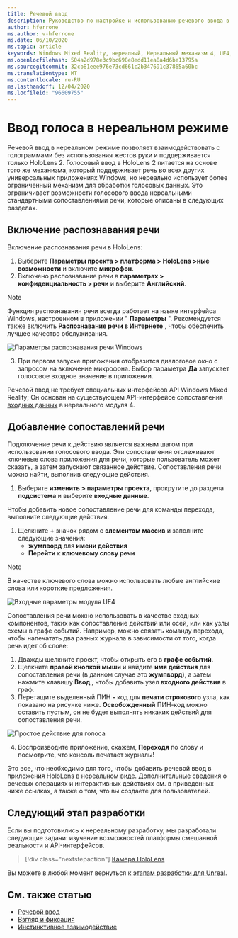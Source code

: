 ```yaml
---
title: Речевой ввод
description: Руководство по настройке и использованию речевого ввода в HoloLens 2 и нереальном подсистеме
author: hferrone
ms.author: v-hferrone
ms.date: 06/10/2020
ms.topic: article
keywords: Windows Mixed Reality, нереалный, Нереальный механизм 4, UE4, HoloLens 2, голосовый ввод, речевое распознавание, Смешанная реальность, разработка, функции, документация, руководства, голограмма, Разработка игр, гарнитура смешанной реальности, гарнитура Windows Mixed Reality, гарнитура виртуальной реальности
ms.openlocfilehash: 504a2d978e3c9bc698e8edd11ea8a4d6be13795a
ms.sourcegitcommit: 32cb81eee976e73cd661c2b347691c37865a60bc
ms.translationtype: MT
ms.contentlocale: ru-RU
ms.lasthandoff: 12/04/2020
ms.locfileid: "96609755"
---
```

# <a name="voice-input-in-unreal"></a>Ввод голоса в нереальном режиме

Речевой ввод в нереальном режиме позволяет взаимодействовать с голограммами без использования жестов руки и поддерживается только HoloLens 2. Голосовый ввод в HoloLens 2 питается на основе того же механизма, который поддерживает речь во всех других универсальных приложениях Windows, но нереально использует более ограниченный механизм для обработки голосовых данных. Это ограничивает возможности голосового ввода нереальными стандартными сопоставлениями речи, которые описаны в следующих разделах. 

## <a name="enabling-speech-recognition"></a>Включение распознавания речи

Включение распознавания речи в HoloLens:
1. Выберите **Параметры проекта > платформа > HoloLens >ные возможности** и включите **микрофон**. 
2. Включено распознавание речи в **параметрах > конфиденциальность > речи** и выберите **Английский**.

> [!NOTE]
> Функция распознавания речи всегда работает на языке интерфейса Windows, настроенном в приложении " **Параметры** ". Рекомендуется также включить **Распознавание речи в Интернете** , чтобы обеспечить лучшее качество обслуживания.

![Параметры распознавания речи Windows](images/unreal/speech-recognition-settings.png)

3. При первом запуске приложения отобразится диалоговое окно с запросом на включение микрофона. Выбор параметра **Да** запускает голосовое входное значение в приложении.

Речевой ввод не требует специальных интерфейсов API Windows Mixed Reality; Он основан на существующем API-интерфейсе сопоставления [входных данных](https://docs.unrealengine.com/Gameplay/Input/index.html) в нереального модуля 4. 

## <a name="adding-speech-mappings"></a>Добавление сопоставлений речи

Подключение речи к действию является важным шагом при использовании голосового ввода. Эти сопоставления отслеживают ключевые слова приложения для речи, которые пользователь может сказать, а затем запускают связанное действие. Сопоставления речи можно найти, выполнив следующие действия.
1. Выберите **изменить > параметры проекта**, прокрутите до раздела **подсистема** и выберите **входные данные**.

Чтобы добавить новое сопоставление речи для команды перехода, выполните следующие действия.
1. Щелкните **+** значок рядом с **элементом массив** и заполните следующие значения:
    * **жумпворд** для **имени действия**
    * **Перейти** к **ключевому слову речи**

> [!NOTE]
> В качестве ключевого слова можно использовать любые английские слова или короткие предложения. 

![Входные параметры модуля UE4](images/unreal/engine-input.png)

Сопоставления речи можно использовать в качестве входных компонентов, таких как сопоставление действий или осей, или как узлы схемы в графе событий. Например, можно связать команду перехода, чтобы напечатать два разных журнала в зависимости от того, когда речь идет об слове:

1. Дважды щелкните проект, чтобы открыть его в **графе событий**.
2. Щелкните **правой кнопкой мыши** и найдите **имя действия** для сопоставления речи (в данном случае это **жумпворд**), а затем нажмите клавишу **Ввод** , чтобы добавить узел **входного действия** в граф.
3. Перетащите выделенный ПИН **-** код для **печати строкового** узла, как показано на рисунке ниже. **Освобожденный** ПИН-код можно оставить пустым, он не будет выполнять никаких действий для сопоставления речи.
 
![Простое действие для голоса](images/unreal/voice-input-img-03.png)

4. Воспроизводите приложение, скажем, **Переходя** по слову и посмотрите, что консоль печатает журналы!

Это все, что необходимо для того, чтобы добавить речевой ввод в приложения HoloLens в нереальном виде. Дополнительные сведения о речевых операциях и интерактивных действиях см. в приведенных ниже ссылках, а также о том, что вы создаете для пользователей.

## <a name="next-development-checkpoint"></a>Следующий этап разработки

Если вы подготовились к нереальному разработку, мы разработали следующие задачи: изучение возможностей платформы смешанной реальности и API-интерфейсов. 

> [!div class="nextstepaction"]
> [Камера HoloLens](unreal-hololens-camera.md)

Вы можете в любой момент вернуться к [этапам разработки для Unreal](unreal-development-overview.md#2-core-building-blocks).

## <a name="see-also"></a>См. также статью
* [Речевой ввод](../../design/voice-input.md)
* [Взгляд и фиксация](../../design/gaze-and-commit.md)
* [Инстинктивное взаимодействие](../../design/interaction-fundamentals.md)

